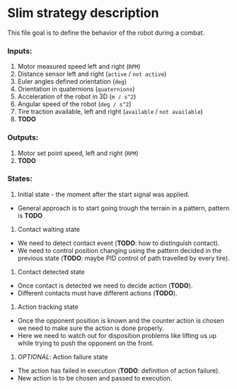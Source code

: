 # Slim strategy description

This file goal is to define the behavior of the robot during a combat.

### Inputs:
1. Motor measured speed left and right (`RPM`)
1. Distance sensor left and right (`active` / `not active`)
1. Euler angles defined orientation (`deg`)
1. Orientation in quaternions (`quaternions`)
1. Acceleration of the robot in 3D (`m / s^2`)
1. Angular speed of the robot (`deg / s^2`)
1. Tire traction available, left and right (`available` / `not available`)
1. **TODO**

### Outputs:
1. Motor set point speed, left and right (`RPM`)
1. **TODO**

### States:
1. Initial state - the moment after the start signal was applied.
  - General approach is to start going trough the terrain in a pattern, pattern is **TODO**
1. Contact waiting state
  - We need to detect contact event (**TODO**: how to distinguish contact).
  - We need to control position changing using the pattern decided in the previous state (**TODO**: maybe PID control of path travelled by every tire).
1. Contact detected state
  - Once contact is detected we need to decide action (**TODO**).
  - Different contacts must have different actions (**TODO**).
1. Action tracking state
  - Once the opponent position is known and the counter action is chosen we need to make sure the action is done properly.
  - Here we need to watch out for disposition problems like lifting us up while trying to push the opponent on the front.
1. _OPTIONAL_: Action failure state
  - The action has failed in execution (**TODO**: definition of action failure).
  - New action is to be chosen and passed to execution.
